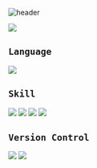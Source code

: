 ![header](https://capsule-render.vercel.app/api?type=waving&color=auto&height=300&section=header&text=Welcome%20to%20my%20github&fontSize=50&animation=blinking)

 <a href="https://blog.naver.com/jinwan0315" target="_blank"><img src="https://img.shields.io/badge/Blog-#03C75A?style=flat-square&logo=Storyblok&logoColor=white"/></a>

## `Language`
<img src="https://img.shields.io/badge/Python-3766AB?style=flat-square&logo=Python&logoColor=white"/></a>

## `Skill`
<img src="https://img.shields.io/badge/NumPy-013243?style=flat-square&logo=NumPy&logoColor=white"/></a> <img src="https://img.shields.io/badge/Pandas-150458?style=flat-square&logo=pandas&logoColor=white"/></a> <img src="https://img.shields.io/badge/Scikit Learn-F7931E?style=flat-square&logo=scikit-learn&logoColor=white"/></a> <img src="https://img.shields.io/badge/TensorFlow-FF6F00?style=flat-square&logo=TensorFlow&logoColor=white"/></a>

## `Version Control`
<img src="https://img.shields.io/badge/GitHub-181717?style=flat-square&logo=GitHub&logoColor=white"/></a> <img src="https://img.shields.io/badge/Git-F05032?style=flat-square&logo=Git&logoColor=white"/></a>
